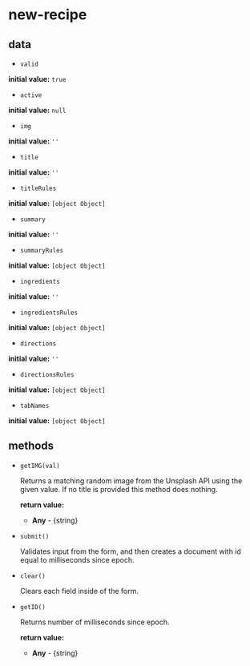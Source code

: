 # new-recipe 

## data 

- `valid` 

**initial value:** `true` 

- `active` 

**initial value:** `null` 

- `img` 

**initial value:** `''` 

- `title` 

**initial value:** `''` 

- `titleRules` 

**initial value:** `[object Object]` 

- `summary` 

**initial value:** `''` 

- `summaryRules` 

**initial value:** `[object Object]` 

- `ingredients` 

**initial value:** `''` 

- `ingredientsRules` 

**initial value:** `[object Object]` 

- `directions` 

**initial value:** `''` 

- `directionsRules` 

**initial value:** `[object Object]` 

- `tabNames` 

**initial value:** `[object Object]` 

## methods 

- `getIMG(val)` 

  Returns a matching random image from the Unsplash API using the given value.
  If no title is provided this method does nothing. 

   **return value:** 

     - **Any** - {string} 
- `submit()` 

  Validates input from the form, and then creates a document with id equal to milliseconds since epoch. 

- `clear()` 

  Clears each field inside of the form. 

- `getID()` 

  Returns number of milliseconds since epoch. 

   **return value:** 

     - **Any** - {string} 
